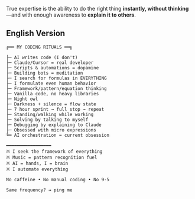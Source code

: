 True expertise is the ability to do the right thing **instantly, without thinking**—and with enough awareness to **explain it to others**.

## English Version

```
╔══ MY CODING RITUALS ══╗

├─ AI writes code (I don't)
├─ Claude/Cursor = real developer
├─ Scripts & automations = dopamine
├─ Building bots = meditation
├─ I search for formulas in EVERYTHING
├─ I formulate even human behavior
├─ Framework/pattern/equation thinking
├─ Vanilla code, no heavy libraries
├─ Night owl
├─ Darkness + silence = flow state
├─ 7 hour sprint → full stop → repeat
├─ Standing/walking while working
├─ Solving by talking to myself
├─ Debugging by explaining to Claude
├─ Obsessed with micro expressions
╚═ AI orchestration = current obsession

━━━━━━━━━━━━━━━━━
※ I seek the framework of everything
※ Music = pattern recognition fuel
※ AI = hands, I = brain
※ I automate everything

No caffeine • No manual coding • No 9-5

Same frequency? → ping me
```
